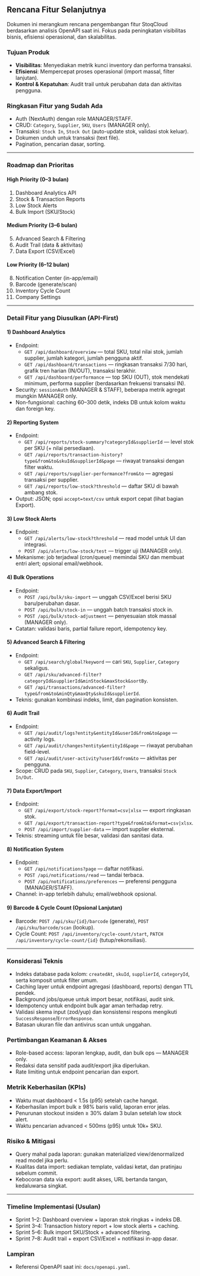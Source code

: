 ## Rencana Fitur Selanjutnya

Dokumen ini merangkum rencana pengembangan fitur StoqCloud berdasarkan analisis OpenAPI saat ini. Fokus pada peningkatan visibilitas bisnis, efisiensi operasional, dan skalabilitas.

### Tujuan Produk

- **Visibilitas**: Menyediakan metrik kunci inventory dan performa transaksi.
- **Efisiensi**: Mempercepat proses operasional (import massal, filter lanjutan).
- **Kontrol & Kepatuhan**: Audit trail untuk perubahan data dan aktivitas pengguna.

### Ringkasan Fitur yang Sudah Ada

- Auth (NextAuth) dengan role MANAGER/STAFF.
- CRUD: `Category`, `Supplier`, `SKU`, `Users` (MANAGER only).
- Transaksi: `Stock In`, `Stock Out` (auto-update stok, validasi stok keluar).
- Dokumen unduh untuk transaksi (text file).
- Pagination, pencarian dasar, sorting.

---

### Roadmap dan Prioritas

#### High Priority (0–3 bulan)

1. Dashboard Analytics API
2. Stock & Transaction Reports
3. Low Stock Alerts
4. Bulk Import (SKU/Stock)

#### Medium Priority (3–6 bulan)

5. Advanced Search & Filtering
6. Audit Trail (data & aktivitas)
7. Data Export (CSV/Excel)

#### Low Priority (6–12 bulan)

8. Notification Center (in-app/email)
9. Barcode (generate/scan)
10. Inventory Cycle Count
11. Company Settings

---

### Detail Fitur yang Diusulkan (API-First)

#### 1) Dashboard Analytics

- Endpoint:
  - `GET /api/dashboard/overview` — total SKU, total nilai stok, jumlah supplier, jumlah kategori, jumlah pengguna aktif.
  - `GET /api/dashboard/transactions` — ringkasan transaksi 7/30 hari, grafik tren harian (IN/OUT), transaksi terakhir.
  - `GET /api/dashboard/performance` — top SKU (OUT), stok mendekati minimum, performa supplier (berdasarkan frekuensi transaksi IN).
- Security: `sessionAuth` (MANAGER & STAFF), beberapa metrik agregat mungkin MANAGER only.
- Non-fungsional: caching 60–300 detik, indeks DB untuk kolom waktu dan foreign key.

#### 2) Reporting System

- Endpoint:
  - `GET /api/reports/stock-summary?categoryId&supplierId` — level stok per SKU (+ nilai persediaan).
  - `GET /api/reports/transaction-history?type&from&to&skuId&supplierId&page` — riwayat transaksi dengan filter waktu.
  - `GET /api/reports/supplier-performance?from&to` — agregasi transaksi per supplier.
  - `GET /api/reports/low-stock?threshold` — daftar SKU di bawah ambang stok.
- Output: JSON; opsi `accept=text/csv` untuk export cepat (lihat bagian Export).

#### 3) Low Stock Alerts

- Endpoint:
  - `GET /api/alerts/low-stock?threshold` — read model untuk UI dan integrasi.
  - `POST /api/alerts/low-stock/test` — trigger uji (MANAGER only).
- Mekanisme: job terjadwal (cron/queue) memindai SKU dan membuat entri alert; opsional email/webhook.

#### 4) Bulk Operations

- Endpoint:
  - `POST /api/bulk/sku-import` — unggah CSV/Excel berisi SKU baru/perubahan dasar.
  - `POST /api/bulk/stock-in` — unggah batch transaksi stock in.
  - `POST /api/bulk/stock-adjustment` — penyesuaian stok massal (MANAGER only).
- Catatan: validasi baris, partial failure report, idempotency key.

#### 5) Advanced Search & Filtering

- Endpoint:
  - `GET /api/search/global?keyword` — cari `SKU`, `Supplier`, `Category` sekaligus.
  - `GET /api/sku/advanced-filter?categoryId&supplierId&minStock&maxStock&sortBy`.
  - `GET /api/transactions/advanced-filter?type&from&to&minQty&maxQty&skuId&supplierId`.
- Teknis: gunakan kombinasi indeks, limit, dan pagination konsisten.

#### 6) Audit Trail

- Endpoint:
  - `GET /api/audit/logs?entity&entityId&userId&from&to&page` — activity logs.
  - `GET /api/audit/changes?entity&entityId&page` — riwayat perubahan field-level.
  - `GET /api/audit/user-activity?userId&from&to` — aktivitas per pengguna.
- Scope: CRUD pada `SKU`, `Supplier`, `Category`, `Users`, transaksi `Stock In/Out`.

#### 7) Data Export/Import

- Endpoint:
  - `GET /api/export/stock-report?format=csv|xlsx` — export ringkasan stok.
  - `GET /api/export/transaction-report?type&from&to&format=csv|xlsx`.
  - `POST /api/import/supplier-data` — import supplier eksternal.
- Teknis: streaming untuk file besar, validasi dan sanitasi data.

#### 8) Notification System

- Endpoint:
  - `GET /api/notifications?page` — daftar notifikasi.
  - `POST /api/notifications/read` — tandai terbaca.
  - `POST /api/notifications/preferences` — preferensi pengguna (MANAGER/STAFF).
- Channel: in-app terlebih dahulu; email/webhook opsional.

#### 9) Barcode & Cycle Count (Opsional Lanjutan)

- Barcode: `POST /api/sku/{id}/barcode` (generate), `POST /api/sku/barcode/scan` (lookup).
- Cycle Count: `POST /api/inventory/cycle-count/start`, `PATCH /api/inventory/cycle-count/{id}` (tutup/rekonsiliasi).

---

### Konsiderasi Teknis

- Indeks database pada kolom: `createdAt`, `skuId`, `supplierId`, `categoryId`, serta komposit untuk filter umum.
- Caching layer untuk endpoint agregasi (dashboard, reports) dengan TTL pendek.
- Background jobs/queue untuk import besar, notifikasi, audit sink.
- Idempotency untuk endpoint bulk agar aman terhadap retry.
- Validasi skema input (zod/yup) dan konsistensi respons mengikuti `SuccessResponse`/`ErrorResponse`.
- Batasan ukuran file dan antivirus scan untuk unggahan.

### Pertimbangan Keamanan & Akses

- Role-based access: laporan lengkap, audit, dan bulk ops — MANAGER only.
- Redaksi data sensitif pada audit/export jika diperlukan.
- Rate limiting untuk endpoint pencarian dan export.

### Metrik Keberhasilan (KPIs)

- Waktu muat dashboard < 1.5s (p95) setelah cache hangat.
- Keberhasilan import bulk ≥ 98% baris valid, laporan error jelas.
- Penurunan stockout insiden ≥ 30% dalam 3 bulan setelah low stock alert.
- Waktu pencarian advanced < 500ms (p95) untuk 10k+ SKU.

### Risiko & Mitigasi

- Query mahal pada laporan: gunakan materialized view/denormalized read model jika perlu.
- Kualitas data import: sediakan template, validasi ketat, dan pratinjau sebelum commit.
- Kebocoran data via export: audit akses, URL bertanda tangan, kedaluwarsa singkat.

---

### Timeline Implementasi (Usulan)

- Sprint 1–2: Dashboard overview + laporan stok ringkas + indeks DB.
- Sprint 3–4: Transaction history report + low stock alerts + caching.
- Sprint 5–6: Bulk import SKU/Stock + advanced filtering.
- Sprint 7–8: Audit trail + export CSV/Excel + notifikasi in-app dasar.

### Lampiran

- Referensi OpenAPI saat ini: `docs/openapi.yaml`.
